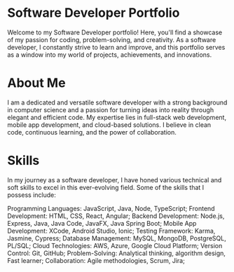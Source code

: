 # Software Developer Portfolio

Welcome to my Software Developer portfolio! Here, you'll find a showcase of my passion for coding, problem-solving, and creativity. As a software developer, I constantly strive to learn and improve, and this portfolio serves as a window into my world of projects, achievements, and innovations.

# About Me
I am a dedicated and versatile software developer with a strong background in computer science and a passion for turning ideas into reality through elegant and efficient code. My expertise lies in full-stack web development, mobile app development, and cloud-based solutions. I believe in clean code, continuous learning, and the power of collaboration.


# Skills
In my journey as a software developer, I have honed various technical and soft skills to excel in this ever-evolving field. Some of the skills that I possess include:

Programming Languages: JavaScript, Java, Node, TypeScript;
Frontend Development: HTML, CSS, React, Angular;
Backend Development: Node.js, Express, Java, Java Code, JavaFX, Java Spring Boot;
Mobile App Development: XCode, Android Studio, Ionic;
Testing Framework: Karma, Jasmine, Cypress;
Database Management: MySQL, MongoDB, PostgreSQL, PL/SQL;
Cloud Technologies: AWS, Azure, Google Cloud Platform;
Version Control: Git, GitHub;
Problem-Solving: Analytical thinking, algorithm design, Fast learner;
Collaboration: Agile methodologies, Scrum, Jira;